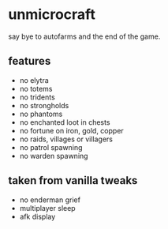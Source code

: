 # unmicrocraft

say bye to autofarms and the end of the game.

## features
- no elytra
- no totems
- no tridents
- no strongholds
- no phantoms
- no enchanted loot in chests
- no fortune on iron, gold, copper
- no raids, villages or villagers
- no patrol spawning
- no warden spawning

## taken from vanilla tweaks 
- no enderman grief
- multiplayer sleep
- afk display
